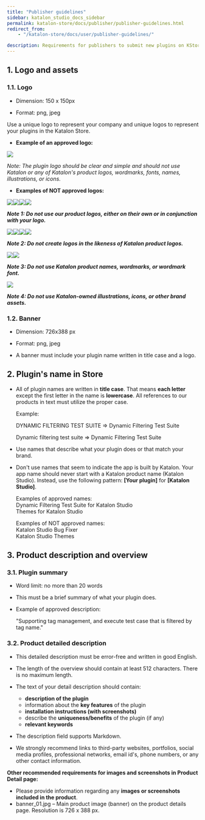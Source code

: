 ```yaml
---
title: "Publisher guidelines"
sidebar: katalon_studio_docs_sidebar
permalink: katalon-store/docs/publisher/publisher-guidelines.html
redirect_from:
    - "/katalon-store/docs/user/publisher-guidelines/"

description: Requirements for publishers to submit new plugins on KStore
---
```

## 1. Logo and assets


### 1.1. Logo

- Dimension: 150 x 150px

- Format: png, jpeg

Use a unique logo to represent your company and unique logos to represent your plugins in the Katalon Store.



*   **Example of an approved logo:**

![](../../../images\katalon-store\docs\publisher\approved-logo-1.png)


_Note: The plugin logo should be clear and simple and should not use Katalon or any of Katalon's product logos, wordmarks, fonts, names, illustrations, or icons._



*   **Examples of NOT approved logos:**

![](../../../images/katalon-store/docs/publisher/rejected-logo-1.png)![](../../../images/katalon-store/docs/publisher/rejected-logo-2.png)![](../../../images/katalon-store/docs/publisher/rejected-logo-3.png)![](../../../images/katalon-store/docs/publisher/rejected-logo-4.png)



**_Note 1: Do not use our product logos, either on their own or in conjunction with your logo._**

![](../../../images/katalon-store/docs/publisher/rejected-logo-5.png)![](../../../images/katalon-store/docs/publisher/rejected-logo-6.png)![](../../../images/katalon-store/docs/publisher/rejected-logo-7.png)![](../../../images/katalon-store/docs/publisher/rejected-logo-8.png)


**_Note 2: Do not create logos in the likeness of Katalon product logos._**

![](../../../images/katalon-store/docs/publisher/rejected-logo-9.png)![](../../../images/katalon-store/docs/publisher/rejected-logo-10.png)

**_Note 3: Do not use Katalon product names, wordmarks, or wordmark font._**

![](../../../images/katalon-store/docs/publisher/rejected-logo-11.png)



**_Note 4: Do not use Katalon-owned illustrations, icons, or other brand assets._**


### 1.2. Banner

- Dimension: 726x388 px

- Format: png, jpeg

- A banner must include your plugin name written in title case and a logo.


## 2. Plugin's name in Store

- All of plugin names are written in **title case**. That means **each letter** except the first letter in the name is **lowercase**. All references to our products in text must utilize the proper case.



   Example:

  DYNAMIC FILTERING TEST SUITE ⇒ Dynamic Filtering Test Suite

  Dynamic filtering test suite ⇒ Dynamic Filtering Test Suite

- Use names that describe what your plugin does or that match your brand. 
- Don't use names that seem to indicate the app is built by Katalon. Your app name should never start with a Katalon product name (Katalon Studio). Instead, use the following pattern: **[Your plugin]** for **[Katalon Studio]**. 


  Examples of approved names: \
Dynamic Filtering Test Suite for Katalon Studio \
Themes for Katalon Studio
 
  Examples of NOT approved names: \
Katalon Studio Bug Fixer \
Katalon Studio Themes 



## 3. Product description and overview


### 3.1. Plugin summary

- Word limit: no more than 20 words

- This must be a brief summary of what your plugin does.



*   Example of approved description:

    "Supporting tag management, and execute test case that is filtered by tag name."



### 3.2. Product detailed description

- This detailed description must be error-free and written in good English. 
- The length of the overview should contain at least 512 characters. There is no maximum length.

- The text of your detail description should contain:
  * **description of the plugin**
  *   information about the **key features** of the plugin
  *   **installation instructions (with screenshots)**
  *   describe the **uniqueness/benefits** of the plugin (if any)
  *   **relevant keywords**

- The description field supports Markdown.

- We strongly recommend links to third-party websites, portfolios, social media profiles, professional networks, email id's, phone numbers, or any other contact information.

**Other recommended requirements for images and screenshots in Product Detail page:**
- Please provide information regarding any **images or screenshots included in the product**.
- banner_01.jpg – Main product image (banner) on the product details page. Resolution is 726 x 388 px.
